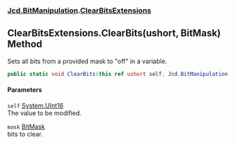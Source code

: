 ### [Jcd.BitManipulation](Jcd_BitManipulation.md 'Jcd.BitManipulation').[ClearBitsExtensions](Jcd_BitManipulation_ClearBitsExtensions.md 'Jcd.BitManipulation.ClearBitsExtensions')
## ClearBitsExtensions.ClearBits(ushort, BitMask) Method
Sets all bits from a provided mask to "off" in a variable.   
```csharp
public static void ClearBits(this ref ushort self, Jcd.BitManipulation.BitMask mask);
```
#### Parameters
<a name='Jcd_BitManipulation_ClearBitsExtensions_ClearBits(ushort_Jcd_BitManipulation_BitMask)_self'></a>
`self` [System.UInt16](https://docs.microsoft.com/en-us/dotnet/api/System.UInt16 'System.UInt16')  
The value to be modified.
  
<a name='Jcd_BitManipulation_ClearBitsExtensions_ClearBits(ushort_Jcd_BitManipulation_BitMask)_mask'></a>
`mask` [BitMask](Jcd_BitManipulation_BitMask.md 'Jcd.BitManipulation.BitMask')  
bits to clear.
  
